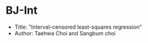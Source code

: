 # BJ-Int

- Title: "Interval-censored least-squares regression"
- Author: Taehwa Choi and Sangbum choi

